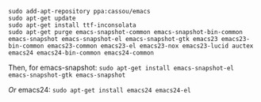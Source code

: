 ```
sudo add-apt-repository ppa:cassou/emacs
sudo apt-get update
sudo apt-get install ttf-inconsolata
sudo apt-get purge emacs-snapshot-common emacs-snapshot-bin-common emacs-snapshot emacs-snapshot-el emacs-snapshot-gtk emacs23 emacs23-bin-common emacs23-common emacs23-el emacs23-nox emacs23-lucid auctex emacs24 emacs24-bin-common emacs24-common
```

Then, for emacs-snapshot:
`sudo apt-get install emacs-snapshot-el emacs-snapshot-gtk emacs-snapshot`

*Or* emacs24:
`sudo apt-get install emacs24 emacs24-el`